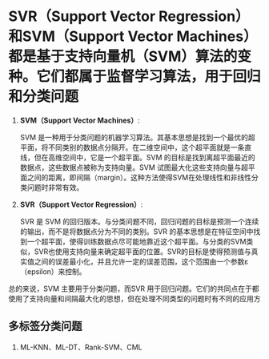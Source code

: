 # SVR（Support Vector Regression）和SVM（Support Vector Machines）都是基于支持向量机（SVM）算法的变种。它们都属于监督学习算法，用于回归和分类问题

1. **SVM（Support Vector Machines）**:

   SVM 是一种用于分类问题的机器学习算法。其基本思想是找到一个最优的超平面，将不同类别的数据点分隔开。在二维空间中，这个超平面就是一条直线，但在高维空间中，它是一个超平面。SVM 的目标是找到离超平面最近的数据点，这些数据点被称为支持向量。SVM 试图最大化这些支持向量与超平面之间的距离，即间隔（margin）。这种方法使得SVM在处理线性和非线性分类问题时非常有效。

2. **SVR（Support Vector Regression）**:

   SVR 是 SVM 的回归版本。与分类问题不同，回归问题的目标是预测一个连续的输出，而不是将数据点分为不同的类别。SVR 的基本思想是在特征空间中找到一个超平面，使得训练数据点尽可能地靠近这个超平面。与分类的SVM类似，SVR也使用支持向量来确定超平面的位置。SVR的目标是使得预测值与真实值之间的误差最小化，并且允许一定的误差范围，这个范围由一个参数ε（epsilon）来控制。

总的来说，SVM 主要用于分类问题，而SVR 用于回归问题。它们的共同点在于都使用了支持向量和间隔最大化的思想，但在处理不同类型的问题时有不同的应用方

## 多标签分类问题

1. ML-KNN、ML-DT、Rank-SVM、CML
